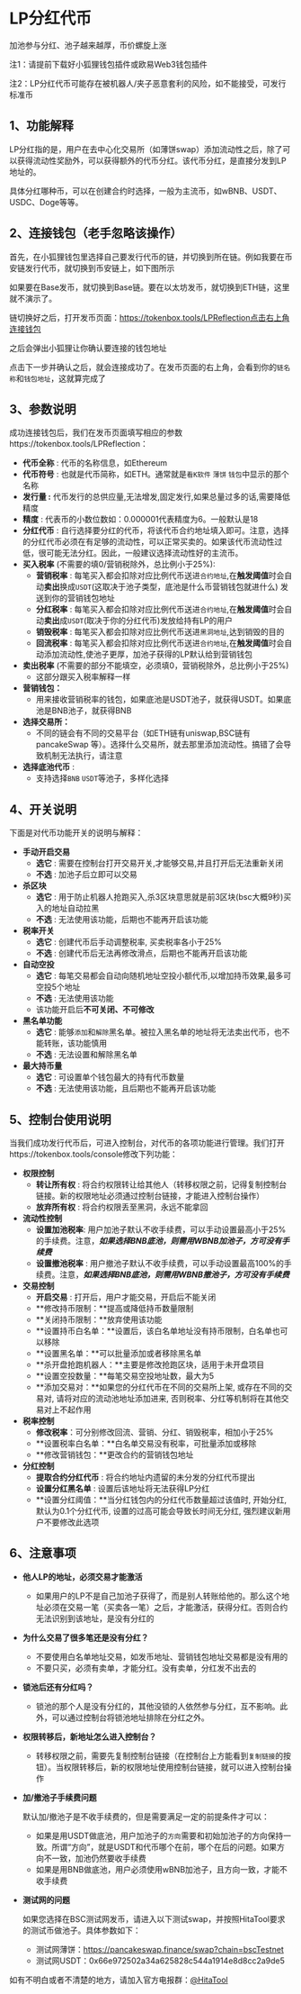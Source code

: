 # LP分红代币

加池参与分红、池子越来越厚，币价螺旋上涨

注1：请提前下载好小狐狸钱包插件或欧易Web3钱包插件

注2：LP分红代币可能存在被机器人/夹子恶意套利的风险，如不能接受，可发行标准币

## 1、功能解释

LP分红指的是，用户在去中心化交易所（如薄饼swap）添加流动性之后，除了可以获得流动性奖励外，可以获得额外的代币分红。该代币分红，是直接分发到LP地址的。

具体分红哪种币，可以在创建合约时选择，一般为主流币，如wBNB、USDT、USDC、Doge等等。

## 2、连接钱包（老手忽略该操作）

首先，在小狐狸钱包里选择自己要发行代币的链，并切换到所在链。例如我要在币安链发行代币，就切换到币安链上，如下图所示

如果要在Base发币，就切换到Base链。要在以太坊发币，就切换到ETH链，这里就不演示了。

链切换好之后，打开发币页面：https://tokenbox.tools/LPReflection点击右上角连接钱包

之后会弹出小狐狸让你确认要连接的钱包地址

点击下一步并确认之后，就会连接成功了。在发币页面的右上角，会看到你的`链名称`和`钱包地址`，这就算完成了

## 3、参数说明

成功连接钱包后，我们在发币页面填写相应的参数https://tokenbox.tools/LPReflection：

- **代币全称** : 代币的名称信息，如Ethereum
- **代币符号** : 也就是代币简称，如ETH。通常就是`看K软件` `薄饼` `钱包`中显示的那个名称
- **发行量 :** 代币发行的总供应量,无法增发,固定发行,如果总量过多的话,需要降低精度
- **精度** : 代表币的小数位数如：0.000001代表精度为6。一般默认是18
- **分红代币** : 自行选择要分红的代币，将该代币合约地址填入即可。注意，选择的分红代币必须在有足够的流动性，可以正常买卖的。如果该代币流动性过低，很可能无法分红。因此，一般建议选择流动性好的主流币。
- **买入税率** (不需要的填0/营销税除外，总比例小于25%):
  - **营销税率** : 每笔买入都会扣除对应比例代币送进`合约地址`,在**触发阈值**时会自动**卖出**换成`USDT`(这取决于池子类型，底池是什么币营销钱包就进什么) 发送到你的营销钱包地址
  - **分红税率** : 每笔买入都会扣除对应比例代币送进`合约地址`,在**触发阈值**时会自动**卖出**成`USDT`(取决于你的分红代币)发放给持有LP的用户
  - **销毁税率** : 每笔买入都会扣除对应比例代币送进`黑洞地址`,达到销毁的目的
  - **回流税率** : 每笔买入都会扣除对应比例代币送进`合约地址`,在**触发阈值**时会自动添加流动性,使池子更厚，加池子获得的LP默认给到营销钱包
- **卖出税率** (不需要的部分不能填空，必须填0，营销税除外，总比例小于25%)
  - 这部分跟买入税率解释一样
- **营销钱包：**
  - 用来接收营销税率的钱包，如果底池是USDT池子，就获得USDT。如果底池是BNB池子，就获得BNB
- **选择交易所：**
  - 不同的链会有不同的交易平台（如ETH链有uniswap,BSC链有pancakeSwap 等）。选择什么交易所，就去那里添加流动性。搞错了会导致机制无法执行，请注意
- **选择底池代币** :
  - 支持选择`BNB` `USDT`等池子，多样化选择

## 4、开关说明

下面是对代币功能开关的说明与解释：

- **手动开启交易**
  - **选它** : 需要在控制台打开交易开关,才能够交易,并且打开后无法重新关闭
  - **不选** : 加池子后立即可以交易
- **杀区块**
  - **选它** : 用于防止机器人抢跑买入,杀3区块意思就是前3区块(bsc大概9秒)买入的地址自动拉黑
  - **不选** : 无法使用该功能，后期也不能再开启该功能
- **税率开关**
  - **选它** : 创建代币后手动调整税率, 买卖税率各小于25%
  - **不选** : 创建代币后无法再修改滑点，后期也不能再开启该功能
- **自动空投**
  - **选它** : 每笔交易都会自动向随机地址空投小额代币,以增加持币效果,最多可空投5个地址
  - **不选** : 无法使用该功能
  - 该功能开启后**不可关闭、不可修改**
- **黑名单功能**
  - **选它** : 能够`添加`和`解除`黑名单。被拉入黑名单的地址将无法卖出代币，也不能转账，该功能慎用
  - **不选** : 无法设置和解除黑名单
- **最大持币量**
  - **选它** : 可设置单个钱包最大的持有代币数量
  - **不选** : 无法使用该功能，且后期也不能再开启该功能

## 5、控制台使用说明

当我们成功发行代币后，可进入控制台，对代币的各项功能进行管理。我们打开https://tokenbox.tools/console修改下列功能：

- **权限控制**
  - **转让所有权** : 将合约权限转让给其他人（转移权限之前，记得复制控制台链接。新的权限地址必须通过控制台链接，才能进入控制台操作）
  - **放弃所有权** : 将合约权限丢至黑洞，永远不能拿回
- **流动性控制**
  - **设置加池税率**: 用户加池子默认不收手续费，可以手动设置最高小于25%的手续费。注意，***如果选择BNB底池，则需用WBNB加池子，方可没有手续费***
  - **设置撤池税率** : 用户撤池子默认不收手续费，可以手动设置最高100%的手续费。注意，***如果选择BNB底池，则需用WBNB撤池子，方可没有手续费***
- **交易控制**
  - **开启交易** : 打开后，用户才能交易，开启后不能关闭
  - **修改持币限制：**提高或降低持币数量限制
  - **关闭持币限制：**放弃使用该功能
  - **设置持币白名单：**设置后，该白名单地址没有持币限制，白名单也可以移除
  - **设置黑名单：**可以批量添加或者移除黑名单
  - **杀开盘抢跑机器人：**主要是修改抢跑区块，适用于未开盘项目
  - **设置空投数量：**每笔交易空投地址数，最大为5
  - **添加交易对：**如果您的分红代币在不同的交易所上架, 或存在不同的交易对, 请将对应的流动池地址添加进来, 否则税率、分红等机制将在其他交易对上不起作用
- **税率控制**
  - **修改税率**：可分别修改回流、营销、分红、销毁税率，相加小于25%
  - **设置税率白名单：**白名单交易没有税率，可批量添加或移除
  - **修改营销钱包：**更改合约的营销钱包地址
- **分红控制**
  - **提取合约分红代币** : 将合约地址内遗留的未分发的分红代币提出
  - **设置分红黑名单** : 设置后该地址将无法获得LP分红
  - **设置分红阈值：**当分红钱包内的分红代币数量超过该值时, 开始分红, 默认为0.1个分红代币, 设置的过高可能会导致长时间无分红, 强烈建议新用户不要修改此选项

## 6、注意事项

- **他人LP的地址，必须交易才能激活**
  - 如果用户的LP不是自己加池子获得了，而是别人转账给他的。那么这个地址必须在交易一笔（买卖各一笔）之后，才能激活，获得分红。否则合约无法识别到该地址，是没有分红的
- **为什么交易了很多笔还是没有分红？**
  - 不要使用白名单地址交易，如发币地址、营销钱包地址交易都是没有用的
  - 不要只买，必须有卖单，才能分红。没有卖单，分红发不出去的
- **锁池后还有分红吗？**
  - 锁池的那个人是没有分红的，其他没锁的人依然参与分红，互不影响。此外，可以通过控制台将锁池地址排除在分红之外。
- **权限转移后，新地址怎么进入控制台？**
  - 转移权限之前，需要先复制控制台链接（在控制台上方能看到`复制链接`的按钮）。当权限转移后，新的权限地址使用控制台链接，就可以进入控制台操作

- **加/撤池子手续费问题**

  默认加/撤池子是不收手续费的，但是需要满足一定的前提条件才可以：

  - 如果是用USDT做底池，用户加池子的`方向`需要和初始加池子的方向保持一致。所谓“方向”，就是USDT和代币哪个在前，哪个在后的问题。如果方向不一致，加池仍然要收手续费
  - 如果是用BNB做底池，用户必须使用wBNB加池子，且方向一致，才能不收手续费

- **测试网的问题**

  如果您选择在BSC测试网发币，请进入以下测试swap，并按照HitaTool要求的测试币做池子。具体参数如下：

  - 测试网薄饼：https://pancakeswap.finance/swap?chain=bscTestnet
  - 测试网USDT：0x66e972502a34a625828c544a1914e8d8cc2a9de5

如有不明白或者不清楚的地方，请加入官方电报群：[@HitaTool](https://t.me/HitaTool)